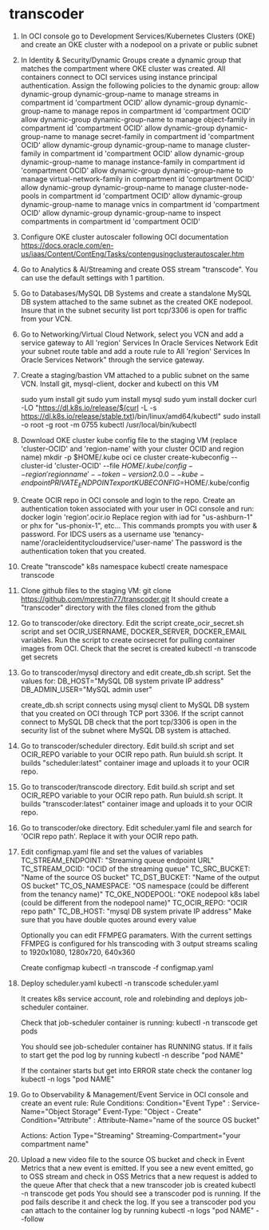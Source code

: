 # transcoder

1. In OCI console go to Development Services/Kubernetes Clusters (OKE) and create an OKE cluster with a nodepool on a private or public subnet

2. In Identity & Security/Dynamic Groups create a dynamic group that matches the compartment where OKE cluster was created. 
   All containers connect to OCI services using instance principal authentication.  Assign the following policies to the dynamic group:
   allow dynamic-group dynamic-group-name to manage streams in compartment id 'compartment OCID'
   allow dynamic-group dynamic-group-name to manage repos in compartment id 'compartment OCID'
   allow dynamic-group dynamic-group-name to manage object-family in compartment id 'compartment OCID'
   allow dynamic-group dynamic-group-name to manage secret-family in compartment id 'compartment OCID'
   allow dynamic-group dynamic-group-name to manage cluster-family in compartment id 'compartment OCID'
   allow dynamic-group dynamic-group-name to manage instance-family in compartment id 'compartment OCID'
   allow dynamic-group dynamic-group-name to manage virtual-network-family in compartment id 'compartment OCID'
   allow dynamic-group dynamic-group-name to manage cluster-node-pools in compartment id 'compartment OCID'
   allow dynamic-group dynamic-group-name to manage vnics in compartment id 'compartment OCID'
   allow dynamic-group dynamic-group-name to inspect compartments in compartment id 'compartment OCID'

3. Configure OKE cluster autoscaler following OCI documentation
   https://docs.oracle.com/en-us/iaas/Content/ContEng/Tasks/contengusingclusterautoscaler.htm

4. Go to Analytics & AI/Streaming and create OSS stream "transcode". You can use the default settings with 1 partition.

5. Go to Databases/MySQL DB Systems and create a standalone MySQL DB system attached to the same subnet as the created OKE nodepool.
   Insure that in the subnet security list port tcp/3306 is open for traffic from your VCN.

6. Go to Networking/Virtual Cloud Network, select you VCN and add a service gateway to All 'region' Services In Oracle Services Network 
   Edit your subnet route table and add a route rule to All 'region' Services In Oracle Services Network" through the service gateway.
   
7. Create a staging/bastion VM attached to a public subnet on the same VCN. Install git, mysql-client, docker and kubectl on this VM

   sudo yum install git
   sudo yum install mysql
   sudo yum install docker
   curl -LO "https://dl.k8s.io/release/$(curl -L -s https://dl.k8s.io/release/stable.txt)/bin/linux/amd64/kubectl"
   sudo install -o root -g root -m 0755 kubectl /usr/local/bin/kubectl

8. Download OKE cluster kube config file to the staging VM (replace 'cluster-OCID' and 'region-name' with your cluster OCID and region name)
   mkdir -p $HOME/.kube
   oci ce cluster create-kubeconfig --cluster-id 'cluster-OCID' --file $HOME/.kube/config --region 'region name'  --token-version 2.0.0  --kube-endpoint PRIVATE_ENDPOINT
   export KUBECONFIG=$HOME/.kube/config

9. Create OCIR repo in OCI console and login to the repo. Create an authentication token associated with your user in OCI console and run:
   docker login 'region'.ocir.io
   Replace region with iad for "us-ashburn-1" or phx for "us-phonix-1", etc...
   This commands prompts you with user & password. For IDCS users as a username use 'tenancy-name'/oracleidentitycloudservice/'user-name'
   The password is the authentication token that you created.

10. Create "transcode" k8s namespace
   kubectl create namespace transcode

11. Clone github files to the staging VM:
    git clone https://github.com/mprestin77/transcoder.git
    It should create a "transcoder" directory with the files cloned from the github

12. Go to transcoder/oke directory. Edit the script create_ocir_secret.sh script and set OCIR_USERNAME, DOCKER_SERVER, DOCKER_EMAIL variables. 
    Run the script to create ocirsecret for pulling container images from OCI. Check  that the secret is created
    kubectl -n transcode get secrets

13. Go to transcoder/mysql directory and edit create_db.sh script. Set the values for:
    DB_HOST="MySQL DB system private IP address"
    DB_ADMIN_USER="MySQL admin user"   

    create_db.sh script connects using mysql client to MySQL DB system that you created on OCI through TCP port 3306. 
    If the script cannot connect to MySQL DB check that the port tcp/3306 is open in the security list of the subnet where MySQL DB system is attached.
  
14. Go to transcoder/scheduler directory.  Edit build.sh script and set OCIR_REPO variable to your OCIR repo path.
    Run buiuld.sh script. It builds "scheduler:latest" container image and uploads it to your OCIR repo.

15. Go to transcoder/transcode directory. Edit build.sh script and set OCIR_REPO variable to your OCIR repo path.
    Run buiuld.sh script. It builds "transcoder:latest" container image and uploads it to your OCIR repo. 

16. Go to transcoder/oke directory. Edit scheduler.yaml file and search for 'OCIR repo path'. Replace it with your OCIR repo path.

17. Edit configmap.yaml file and set the values of variables
    TC_STREAM_ENDPOINT: "Streaming queue endpoint URL"
    TC_STREAM_OCID: "OCID of the streaming queue"
    TC_SRC_BUCKET: "Name of the source OS bucket"
    TC_DST_BUCKET: "Name of the output OS bucket"
    TC_OS_NAMESPACE: "OS namespace (could be different from the tenancy name)"
    TC_OKE_NODEPOOL: "OKE nodepool k8s label (could be different from the nodepool name)"
    TC_OCIR_REPO: "OCIR repo path"
    TC_DB_HOST: "mysql DB system private IP address"
    Make sure that you have double quotes around every value

    Optionally you can edit FFMPEG paramaters. With the current settings FFMPEG is configured for hls transcoding with 3 output streams scaling to 1920x1080, 1280x720, 640x360

    Create configmap
    kubectl -n transcode -f configmap.yaml

18. Deploy scheduler.yaml 
    kubectl -n transcode scheduler.yaml

    It creates k8s service account, role and rolebinding and deploys job-scheduler container.

    Check that job-scheduler container is running:
    kubectl -n transcode get pods

    You should see job-scheduler container has RUNNING status. If it fails to start get the pod log by running
    kubectl -n describe "pod NAME"

    If the container starts but get into ERROR state check the contaner log
    kubectl -n logs "pod NAME" 

19. Go to Observability & Management/Event Service in OCI console and create an event rule:
    Rule Conditions:
    Condition="Event Type" :  Service-Name="Object Storage" Event-Type: "Object - Create"
    Condition="Attribute" : Attribute-Name="name of the source OS bucket"

    Actions:
    Action Type="Streaming" Streaming-Compartment="your compartment name"

20. Upload a new video file to the source OS bucket and check in Event Metrics that a new event is emitted. 
    If you see a new event emitted, go to OSS stream and check in OSS Metrics that a new request is added to the queue
    After that check that a new transcoder job is created
    kubectl -n transcode get pods
    You should see a transcoder pod is running. If the pod fails describe it and check the log.
    If you see a transcoder pod you can attach to the container log by running
    kubectl -n logs "pod NAME" --follow
    

